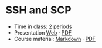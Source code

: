 # SSH and SCP

- Time in class: 2 periods
- Presentation
  [Web](https://heig-vd-dai-course.github.io/heig-vd-dai-course/20-ssh-and-scp/)
  ·
  [PDF](https://heig-vd-dai-course.github.io/heig-vd-dai-course/20-ssh-and-scp/20-ssh-and-scp-presentation.pdf)
- Course material: [Markdown](./COURSE_MATERIAL.md) ·
  [PDF](https://heig-vd-dai-course.github.io/heig-vd-dai-course/20-ssh-and-scp/20-ssh-and-scp-course-material.pdf)
